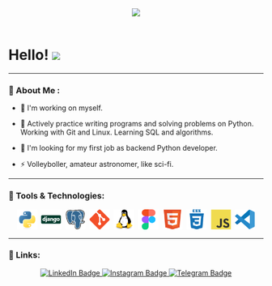 <div id="header" align="center">  
  <div id="gif">
    <img src="https://media.giphy.com/media/giKklFontfveZrNXjz/giphy.gif" width="120"/>   
  </div>
  
  <div id="gif">
    <img src="https://komarev.com/ghpvc/?username=RoTorEx&style=flat-square&color=blue" alt=""/>  
  </div>
</div>

<div>
  <h1> Hello!
    <img src="https://media.giphy.com/media/hvRJCLFzcasrR4ia7z/giphy.gif" width="30px"/>
  </h1>
</div>

---

### :ninja:   About Me :

- :telescope: I'm working on myself.

- :seedling: Actively practice writing programs and solving problems on Python. Working with Git and Linux. Learning SQL and algorithms.

- :dancers: I'm looking for my first job as backend Python developer.

- :zap: Volleyboller, amateur astronomer, like sci-fi.

---

### :rocket:   Tools & Technologies:

<div id="skills" align="center">
  <img src="https://raw.githubusercontent.com/devicons/devicon/2ae2a900d2f041da66e950e4d48052658d850630/icons/python/python-original.svg" title="Python" alt="Python" width="40" height="40"/>&nbsp;
  <img src="https://raw.githubusercontent.com/devicons/devicon/2ae2a900d2f041da66e950e4d48052658d850630/icons/django/django-original.svg" title="Django" alt="Django" width="40" height="40"/>&nbsp;
  <img src="https://raw.githubusercontent.com/devicons/devicon/2ae2a900d2f041da66e950e4d48052658d850630/icons/postgresql/postgresql-original.svg" title="PostreSQL" alt="PostreSQL" width="40" height="40"/>&nbsp;
  <img src="https://raw.githubusercontent.com/devicons/devicon/2ae2a900d2f041da66e950e4d48052658d850630/icons/git/git-original.svg" title="Git" alt="Git" width="40" height="40"/>&nbsp;
  <img src="https://raw.githubusercontent.com/devicons/devicon/2ae2a900d2f041da66e950e4d48052658d850630/icons/linux/linux-original.svg" title="Linux" alt="Linux" width="40" height="40"/>&nbsp;
  <img src="https://raw.githubusercontent.com/devicons/devicon/2ae2a900d2f041da66e950e4d48052658d850630/icons/figma/figma-original.svg" title="Figma" alt="Figma" width="40" height="40"/>&nbsp;
  <img src="https://github.com/devicons/devicon/blob/master/icons/html5/html5-original.svg" title="HTML5" alt="HTML" width="40" height="40"/>&nbsp;
  <img src="https://github.com/devicons/devicon/blob/master/icons/css3/css3-plain-wordmark.svg"  title="CSS3" alt="CSS" width="40" height="40"/>&nbsp;
  <img src="https://github.com/devicons/devicon/blob/master/icons/javascript/javascript-original.svg" title="JavaScript" alt="JavaScript" width="40" height="40"/>&nbsp;
  <img src="https://raw.githubusercontent.com/devicons/devicon/2ae2a900d2f041da66e950e4d48052658d850630/icons/vscode/vscode-original.svg" title="VScode" alt="VScode" width="40" height="40"/>
</div>

---
<!-- 
### :fire:   Stats:

[![Top Langs](https://github-readme-stats.vercel.app/api/top-langs/?username=RoTorEx&layout=compact&theme=vision-friendly-dark)](https://github.com/anuraghazra/github-readme-stats)

[![GitHub Streak](http://github-readme-streak-stats.herokuapp.com?user=RoTorEx&theme=dark&date_format=M%20j%5B%2C%20Y%5D)](https://git.io/streak-stats)

---
-->
### :link:   Links:

<div id="footer" align="center">
  <div id="badges">
    <a href="https://www.linkedin.com/in/aleksey-strelkov-254817223/">
      <img src="https://img.shields.io/badge/LinkedIn-blue?style=for-the-badge&logo=linkedin&logoColor=white" alt="LinkedIn Badge"/>
    </a>
    <a href="https://www.instagram.com/essomly.alex/">
      <img src="https://img.shields.io/badge/Instagram-ff69b4?style=for-the-badge&logo=instagram&logoColor=white"  alt="Instagram Badge"/>
    </a>
    <a href="https://t.me/RoTor_Ex">
      <img src="https://img.shields.io/badge/Telegram-blue?style=for-the-badge&logo=telegram&logoColor=lightgrey" alt="Telegram Badge"/>
    </a>
  </div>
</div>


<!--
**RoTorEx/RoTorEx** is a ✨ _special_ ✨ repository because its `README.md` (this file) appears on your GitHub profile.

Here are some ideas to get you started:

- 🔭 I’m currently working on ...
- 🌱 I’m currently learning ...
- 👯 I’m looking to collaborate on ...
- 🤔 I’m looking for help with ...
- 💬 Ask me about ...
- 📫 How to reach me: ...
- 😄 Pronouns: ...
- ⚡ Fun fact: ...
-->
